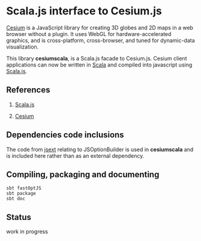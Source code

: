 # Scala.js interface to Cesium.js

[Cesium](http://cesiumjs.org/) is a JavaScript library for creating 3D globes and 2D maps in a web browser without a plugin. 
It uses WebGL for hardware-accelerated graphics, and is cross-platform, cross-browser, 
and tuned for dynamic-data visualization. 

This library **cesiumscala**, is a Scala.js facade to Cesium.js.
Cesium client applications can now be written in [Scala](http://www.scala-lang.org/) and compiled into javascript
using [Scala.js](https://www.scala-js.org/).

## References
 
1) [Scala.js](https://www.scala-js.org/)

2) [Cesium](https://cesiumjs.org/)

## Dependencies code inclusions

The code from [jsext](https://github.com/jducoeur/jsext) relating to JSOptionBuilder is used in **cesiumscala** and
is included here rather than as an external dependency.

## Compiling, packaging and documenting

    sbt fastOptJS
    sbt package
    sbt doc

## Status

work in progress



